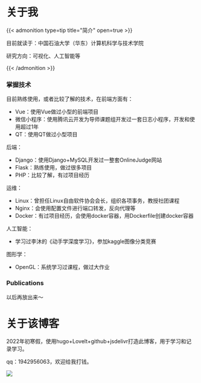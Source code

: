 # 关于我

{{< admonition type=tip title="简介" open=true >}}

目前就读于：中国石油大学（华东）计算机科学与技术学院

研究方向：可视化、人工智能等

{{< /admonition >}}

### 掌握技术

目前熟练使用，或者比较了解的技术，在前端方面有：

* Vue：使用Vue做过小型的前端项目
* 微信小程序：使用腾讯云开发为导师课题组开发过一套日志小程序，开发和使用超过1年
* QT：使用QT做过小型项目

后端：

* Django：使用Django+MySQL开发过一整套OnlineJudge网站
* Flask：熟练使用，做过很多项目
* PHP：比较了解，有过项目经历

运维：

* Linux：曾担任Linux自由软件协会会长，组织各项事务，教授社团课程
* Nginx：会使用配置文件进行端口转发，反向代理等
* Docker：有过项目经历，会使用docker容器，用Dockerfile创建docker容器

人工智能：

* 学习过李沐的《动手学深度学习》，参加kaggle图像分类竞赛

图形学：

* OpenGL：系统学习过课程，做过大作业

### Publications

以后再放出来～

# 关于该博客

2022年初寒假，使用hugo+Lovelt+github+jsdelivr打造此博客，用于学习和记录学习。

qq：1942956063，欢迎给我打钱。



![](https://myblog-1257298572.cos.ap-shanghai.myqcloud.com/mypic/img/叛逆表情包.jpeg)







